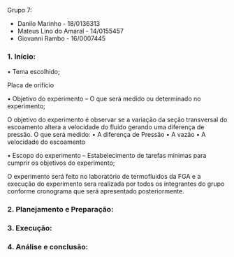 Grupo 7:
- Danilo Marinho - 18/0136313
- Mateus Lino do Amaral - 14/0155457
- Giovanni Rambo - 16/0007445

### 1.	Início:
•	Tema escolhido;

Placa de orifício  

•	Objetivo do experimento – O que será medido ou determinado no experimento; 

O objetivo do experimento é observar se a variação da seção transversal do escoamento altera a velocidade do fluido gerando uma diferença de pressão.
O que será medido:
• A diferença de Pressão
• A vazão
• A velocidade do escoamento

•	Escopo do experimento – Estabelecimento de tarefas mínimas para cumprir os objetivos do experimento;

O experimento será feito no laboratório de termofluidos da FGA e a execução do experimento sera realizada por todos os integrantes do grupo conforme cronograma que será apresentado posteriormente.



### 2.	Planejamento e Preparação:

### 3.	Execução:

### 4.	Análise e conclusão:
